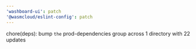 ```yaml
---
'washboard-ui': patch
'@wasmcloud/eslint-config': patch
---
```


chore(deps): bump `the` prod-dependencies group across 1 directory with 22 updates
